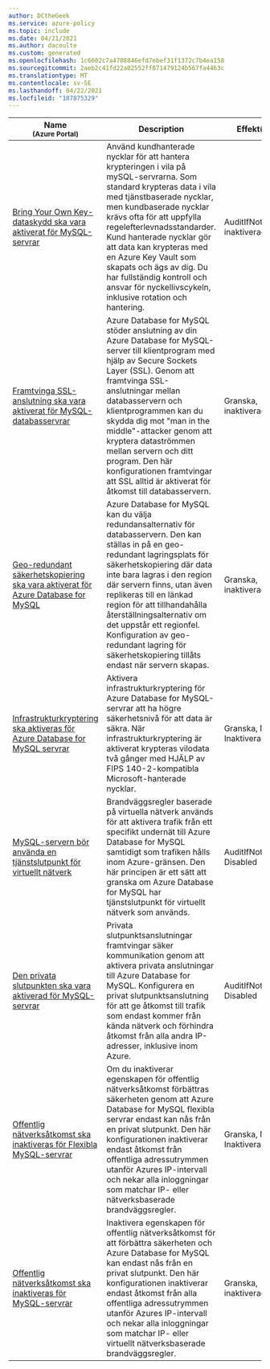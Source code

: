 ```yaml
---
author: DCtheGeek
ms.service: azure-policy
ms.topic: include
ms.date: 04/21/2021
ms.author: dacoulte
ms.custom: generated
ms.openlocfilehash: 1c6602c7a4708846efd7ebef31f1372c7b4ea158
ms.sourcegitcommit: 2aeb2c41fd22a02552ff871479124b567fa4463c
ms.translationtype: MT
ms.contentlocale: sv-SE
ms.lasthandoff: 04/22/2021
ms.locfileid: "107875329"
---
```

|Name<br /><sub>(Azure Portal)</sub> |Description |Effekt(er) |Version<br /><sub>(GitHub)</sub> |
|---|---|---|---|
|[Bring Your Own Key-dataskydd ska vara aktiverat för MySQL-servrar](https://portal.azure.com/#blade/Microsoft_Azure_Policy/PolicyDetailBlade/definitionId/%2Fproviders%2FMicrosoft.Authorization%2FpolicyDefinitions%2F83cef61d-dbd1-4b20-a4fc-5fbc7da10833) |Använd kundhanterade nycklar för att hantera krypteringen i vila på mySQL-servrarna. Som standard krypteras data i vila med tjänstbaserade nycklar, men kundbaserade nycklar krävs ofta för att uppfylla regelefterlevnadsstandarder. Kund hanterade nycklar gör att data kan krypteras med en Azure Key Vault som skapats och ägs av dig. Du har fullständig kontroll och ansvar för nyckellivscykeln, inklusive rotation och hantering. |AuditIfNotExists, inaktiverad |[1.0.3](https://github.com/Azure/azure-policy/blob/master/built-in-policies/policyDefinitions/SQL/MySQL_EnableByok_Audit.json) |
|[Framtvinga SSL-anslutning ska vara aktiverat för MySQL-databasservrar](https://portal.azure.com/#blade/Microsoft_Azure_Policy/PolicyDetailBlade/definitionId/%2Fproviders%2FMicrosoft.Authorization%2FpolicyDefinitions%2Fe802a67a-daf5-4436-9ea6-f6d821dd0c5d) |Azure Database for MySQL stöder anslutning av din Azure Database for MySQL-server till klientprogram med hjälp av Secure Sockets Layer (SSL). Genom att framtvinga SSL-anslutningar mellan databasservern och klientprogrammen kan du skydda dig mot "man in the middle"-attacker genom att kryptera dataströmmen mellan servern och ditt program. Den här konfigurationen framtvingar att SSL alltid är aktiverat för åtkomst till databasservern. |Granska, inaktiverad |[1.0.1](https://github.com/Azure/azure-policy/blob/master/built-in-policies/policyDefinitions/SQL/MySQL_EnableSSL_Audit.json) |
|[Geo-redundant säkerhetskopiering ska vara aktiverat för Azure Database for MySQL](https://portal.azure.com/#blade/Microsoft_Azure_Policy/PolicyDetailBlade/definitionId/%2Fproviders%2FMicrosoft.Authorization%2FpolicyDefinitions%2F82339799-d096-41ae-8538-b108becf0970) |Azure Database for MySQL kan du välja redundansalternativ för databasservern. Den kan ställas in på en geo-redundant lagringsplats för säkerhetskopiering där data inte bara lagras i den region där servern finns, utan även replikeras till en länkad region för att tillhandahålla återställningsalternativ om det uppstår ett regionfel. Konfiguration av geo-redundant lagring för säkerhetskopiering tillåts endast när servern skapas. |Granska, inaktiverad |[1.0.1](https://github.com/Azure/azure-policy/blob/master/built-in-policies/policyDefinitions/SQL/GeoRedundant_DBForMySQL_Audit.json) |
|[Infrastrukturkryptering ska aktiveras för Azure Database for MySQL servrar](https://portal.azure.com/#blade/Microsoft_Azure_Policy/PolicyDetailBlade/definitionId/%2Fproviders%2FMicrosoft.Authorization%2FpolicyDefinitions%2F3a58212a-c829-4f13-9872-6371df2fd0b4) |Aktivera infrastrukturkryptering för Azure Database for MySQL-servrar att ha högre säkerhetsnivå för att data är säkra. När infrastrukturkryptering är aktiverat krypteras vilodata två gånger med HJÄLP av FIPS 140-2-kompatibla Microsoft-hanterade nycklar. |Granska, Neka, Inaktiverad |[1.0.0](https://github.com/Azure/azure-policy/blob/master/built-in-policies/policyDefinitions/SQL/MySQL_InfrastructureEncryption_Audit.json) |
|[MySQL-servern bör använda en tjänstslutpunkt för virtuellt nätverk](https://portal.azure.com/#blade/Microsoft_Azure_Policy/PolicyDetailBlade/definitionId/%2Fproviders%2FMicrosoft.Authorization%2FpolicyDefinitions%2F3375856c-3824-4e0e-ae6a-79e011dd4c47) |Brandväggsregler baserade på virtuella nätverk används för att aktivera trafik från ett specifikt undernät till Azure Database for MySQL samtidigt som trafiken hålls inom Azure-gränsen. Den här principen är ett sätt att granska om Azure Database for MySQL har tjänstslutpunkt för virtuellt nätverk som används. |AuditIfNotExists, Disabled |[1.0.2](https://github.com/Azure/azure-policy/blob/master/built-in-policies/policyDefinitions/SQL/MySQL_VirtualNetworkServiceEndpoint_Audit.json) |
|[Den privata slutpunkten ska vara aktiverad för MySQL-servrar](https://portal.azure.com/#blade/Microsoft_Azure_Policy/PolicyDetailBlade/definitionId/%2Fproviders%2FMicrosoft.Authorization%2FpolicyDefinitions%2F7595c971-233d-4bcf-bd18-596129188c49) |Privata slutpunktsanslutningar framtvingar säker kommunikation genom att aktivera privata anslutningar till Azure Database for MySQL. Konfigurera en privat slutpunktsanslutning för att ge åtkomst till trafik som endast kommer från kända nätverk och förhindra åtkomst från alla andra IP-adresser, inklusive inom Azure. |AuditIfNotExists, Disabled |[1.0.2](https://github.com/Azure/azure-policy/blob/master/built-in-policies/policyDefinitions/SQL/MySQL_EnablePrivateEndPoint_Audit.json) |
|[Offentlig nätverksåtkomst ska inaktiveras för Flexibla MySQL-servrar](https://portal.azure.com/#blade/Microsoft_Azure_Policy/PolicyDetailBlade/definitionId/%2Fproviders%2FMicrosoft.Authorization%2FpolicyDefinitions%2Fc9299215-ae47-4f50-9c54-8a392f68a052) |Om du inaktiverar egenskapen för offentlig nätverksåtkomst förbättras säkerheten genom att Azure Database for MySQL flexibla servrar endast kan nås från en privat slutpunkt. Den här konfigurationen inaktiverar endast åtkomst från offentliga adressutrymmen utanför Azures IP-intervall och nekar alla inloggningar som matchar IP- eller nätverksbaserade brandväggsregler. |Granska, Neka, Inaktiverad |[1.0.0](https://github.com/Azure/azure-policy/blob/master/built-in-policies/policyDefinitions/SQL/MySQL_FlexibleServers_DisablePublicNetworkAccess_Audit.json) |
|[Offentlig nätverksåtkomst ska inaktiveras för MySQL-servrar](https://portal.azure.com/#blade/Microsoft_Azure_Policy/PolicyDetailBlade/definitionId/%2Fproviders%2FMicrosoft.Authorization%2FpolicyDefinitions%2Fd9844e8a-1437-4aeb-a32c-0c992f056095) |Inaktivera egenskapen för offentlig nätverksåtkomst för att förbättra säkerheten och Azure Database for MySQL kan endast nås från en privat slutpunkt. Den här konfigurationen inaktiverar endast åtkomst från alla offentliga adressutrymmen utanför Azures IP-intervall och nekar alla inloggningar som matchar IP- eller virtuellt nätverksbaserade brandväggsregler. |Granska, inaktiverad |[1.0.2](https://github.com/Azure/azure-policy/blob/master/built-in-policies/policyDefinitions/SQL/MySQL_DisablePublicNetworkAccess_Audit.json) |
